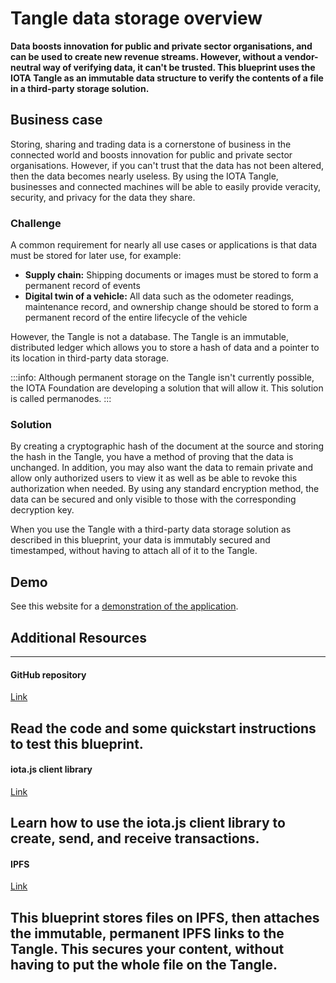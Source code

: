 # Tangle data storage overview

**Data boosts innovation for public and private sector organisations, and can be used to create new revenue streams. However, without a vendor-neutral way of verifying data, it can't be trusted. This blueprint uses the IOTA Tangle as an immutable data structure to verify the contents of a file in a third-party storage solution.**

## Business case

Storing, sharing and trading data is a cornerstone of business in the connected world and boosts innovation for public and private sector organisations. However, if you can't trust that the data has not been altered, then the data becomes nearly useless. By using the IOTA Tangle, businesses and connected machines will be able to easily provide veracity, security, and privacy for the data they share.

### Challenge

A common requirement for nearly all use cases or applications is that data must be stored for later use, for example:

* **Supply chain:** Shipping documents or images must be stored to form a permanent record of events
* **Digital twin of a vehicle:** All data such as the odometer readings, maintenance record, and ownership change should be stored to form a permanent record of the entire lifecycle of the vehicle

However, the Tangle is not a database. The Tangle is an immutable, distributed ledger which allows you to store a hash of data and a pointer to its location in third-party data storage.

:::info:
Although permanent storage on the Tangle isn't currently possible, the IOTA Foundation are developing a solution that will allow it. This solution is called permanodes.
:::

### Solution

By creating a cryptographic hash of the document at the source and storing the hash in the Tangle, you have a method of proving that the data is unchanged. In addition, you may also want the data to remain private and allow only authorized users to view it as well as be able to revoke this authorization when needed. By using any standard encryption method, the data can be secured and only visible to those with the corresponding decryption key.

When you use the Tangle with a third-party data storage solution as described in this blueprint, your data is immutably secured and timestamped, without having to attach all of it to the Tangle.

## Demo

See this website for a [demonstration of the application](https://ipfs.iota.org/).

## Additional Resources

---------------
#### GitHub repository ####
[Link](https://github.com/iotaledger/poc-ipfs)

Read the code and some quickstart instructions to test this blueprint.
---
#### iota.js client library ####
[Link](root://iota-js/0.1/README.md)

Learn how to use the iota.js client library to create, send, and receive transactions.
---
#### IPFS ####
[Link](https://ipfs.io/)

This blueprint stores files on IPFS, then attaches the immutable, permanent IPFS links to the Tangle. This secures your content, without having to put the whole file on the Tangle.
---------------
